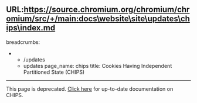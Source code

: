 URL:https://source.chromium.org/chromium/chromium/src/+/main:docs\website\site\updates\chips\index.md
---
breadcrumbs:
- - /updates
  - updates
page_name: chips
title: Cookies Having Independent Partitioned State (CHIPS)
---

This page is deprecated.
[Click here](https://developer.chrome.com/en/docs/privacy-sandbox/chips/) for up-to-date documentation on CHIPS.
